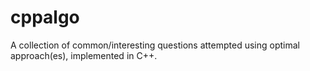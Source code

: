 # cppalgo
A collection of common/interesting questions attempted using optimal approach(es), implemented in C++.
